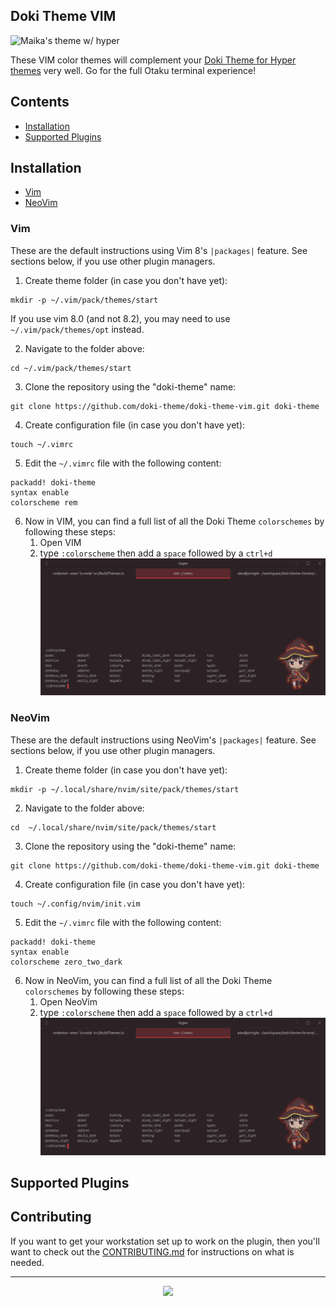 Doki Theme VIM
---

![Maika's theme w/ hyper](https://user-images.githubusercontent.com/15972415/113490929-ddaa6580-9492-11eb-94f1-11f295f3ff87.png)

These VIM color themes will complement your [Doki Theme for Hyper themes](https://github.com/doki-theme/doki-theme-hyper) very well.
Go for the full Otaku terminal experience!

## Contents

- [Installation](#installation)
- [Supported Plugins](#supported-plugins)

## Installation

- [Vim](#vim)
- [NeoVim](#neovim)

### Vim

These are the default instructions using Vim 8's `|packages|` feature. See
sections below, if you use other plugin managers.

1. Create theme folder (in case you don't have yet):

```shell
mkdir -p ~/.vim/pack/themes/start
```

If you use vim 8.0 (and not 8.2), you may need to use
`~/.vim/pack/themes/opt` instead.

2. Navigate to the folder above:

```shell
cd ~/.vim/pack/themes/start
```

3. Clone the repository using the "doki-theme" name:

```shell
git clone https://github.com/doki-theme/doki-theme-vim.git doki-theme
```

4. Create configuration file (in case you don't have yet):

```shell
touch ~/.vimrc
```

5. Edit the `~/.vimrc` file with the following content:
```shell
packadd! doki-theme
syntax enable
colorscheme rem
```

6. Now in VIM, you can find a full list of all the Doki Theme `colorschemes` by following these steps:
    1. Open VIM
    1. type `:colorscheme` then add a `space` followed by a `ctrl+d`
    ![Color Schemes](./assets/screenshots/color_schemes.png)

### NeoVim

These are the default instructions using NeoVim's `|packages|` feature. See
sections below, if you use other plugin managers.

1. Create theme folder (in case you don't have yet):

```shell
mkdir -p ~/.local/share/nvim/site/pack/themes/start
```

2. Navigate to the folder above:

```shell
cd  ~/.local/share/nvim/site/pack/themes/start
```

3. Clone the repository using the "doki-theme" name:

```shell
git clone https://github.com/doki-theme/doki-theme-vim.git doki-theme
```

4. Create configuration file (in case you don't have yet):

```
touch ~/.config/nvim/init.vim
```

5. Edit the `~/.vimrc` file with the following content:
```
packadd! doki-theme
syntax enable
colorscheme zero_two_dark
```

6. Now in NeoVim, you can find a full list of all the Doki Theme `colorschemes` by following these steps:
    1. Open NeoVim
    1. type `:colorscheme` then add a `space` followed by a `ctrl+d`
    ![Color Schemes](./assets/screenshots/color_schemes.png)

## Supported Plugins




## Contributing

If you want to get your workstation set up to work on the plugin,
then you'll want to check out the [CONTRIBUTING.md](./CONTRIBUTING.md) for instructions on what is needed.


---

<div align="center">
    <img src="https://doki.assets.unthrottled.io/misc/logo.svg" ></img>
</div>


